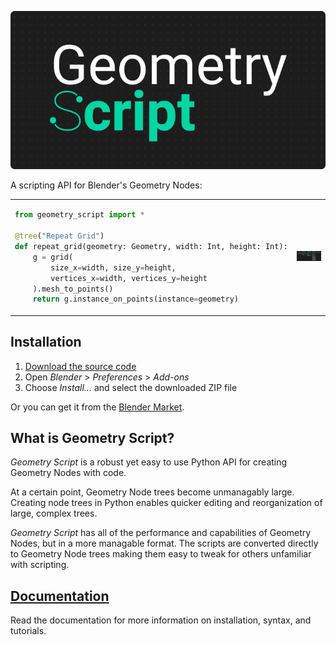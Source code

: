 ![Geometry Script wordmark](book/src/images/wordmark.png)

A scripting API for Blender's Geometry Nodes:

<table>
<tbody>
<tr>

<td>

```python
from geometry_script import *

@tree("Repeat Grid")
def repeat_grid(geometry: Geometry, width: Int, height: Int):
    g = grid(
        size_x=width, size_y=height,
        vertices_x=width, vertices_y=height
    ).mesh_to_points()
    return g.instance_on_points(instance=geometry)
```

</td>
<td>

![Generated node tree](book/src/images/example_generated_tree.png)

</td>
</tr>
</tbody>
</table>

## Installation
1. [Download the source code](https://github.com/carson-katri/geometry-script/archive/refs/heads/main.zip)
2. Open *Blender* > *Preferences* > *Add-ons*
3. Choose *Install...* and select the downloaded ZIP file

Or you can get it from the [Blender Market](https://www.blendermarket.com/products/geometry-script).

## What is Geometry Script?
*Geometry Script* is a robust yet easy to use Python API for creating Geometry Nodes with code.

At a certain point, Geometry Node trees become unmanagably large. Creating node trees in Python enables quicker editing and reorganization of large, complex trees.

*Geometry Script* has all of the performance and capabilities of Geometry Nodes, but in a more managable format. The scripts are converted directly to Geometry Node trees making them easy to tweak for others unfamiliar with scripting.

## [Documentation](https://carson-katri.github.io/geometry-script/)
Read the documentation for more information on installation, syntax, and tutorials.
